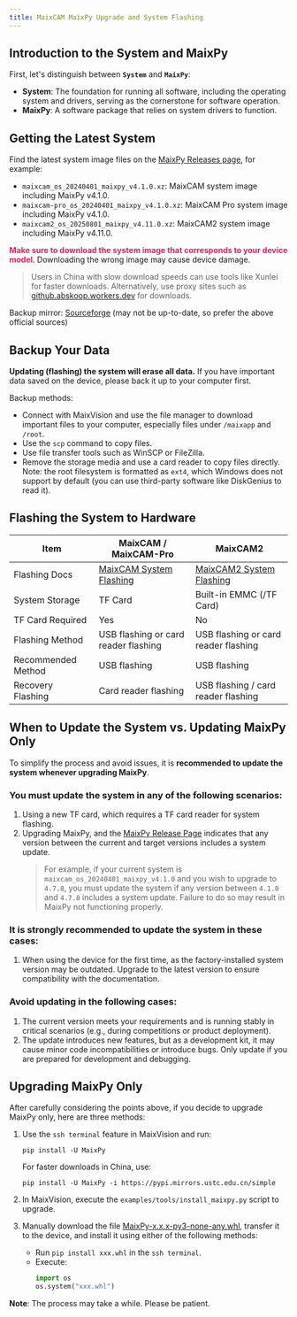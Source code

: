 ```yaml
---
title: MaixCAM MaixPy Upgrade and System Flashing
---
```


## Introduction to the System and MaixPy

First, let's distinguish between **`System`** and **`MaixPy`**:
* **System**: The foundation for running all software, including the operating system and drivers, serving as the cornerstone for software operation.
* **MaixPy**: A software package that relies on system drivers to function.

## Getting the Latest System

Find the latest system image files on the [MaixPy Releases page](https://github.com/sipeed/MaixPy/releases), for example:

* `maixcam_os_20240401_maixpy_v4.1.0.xz`: MaixCAM system image including MaixPy v4.1.0.
* `maixcam-pro_os_20240401_maixpy_v4.1.0.xz`: MaixCAM Pro system image including MaixPy v4.1.0.
* `maixcam2_os_20250801_maixpy_v4.11.0.xz`: MaixCAM2 system image including MaixPy v4.11.0.

<span style="color: #e91e63; font-weight: 800">**Make sure to download the system image that corresponds to your device model**</span>. Downloading the wrong image may cause device damage.

> Users in China with slow download speeds can use tools like Xunlei for faster downloads.
> Alternatively, use proxy sites such as [github.abskoop.workers.dev](https://github.abskoop.workers.dev/) for downloads.

Backup mirror: [Sourceforge](https://sourceforge.net/projects/maixpy/files/) (may not be up-to-date, so prefer the above official sources)


## Backup Your Data

**Updating (flashing) the system will erase all data.**
If you have important data saved on the device, please back it up to your computer first.

Backup methods:

* Connect with MaixVision and use the file manager to download important files to your computer, especially files under `/maixapp` and `/root`.
* Use the `scp` command to copy files.
* Use file transfer tools such as WinSCP or FileZilla.
* Remove the storage media and use a card reader to copy files directly. Note: the root filesystem is formatted as `ext4`, which Windows does not support by default (you can use third-party software like DiskGenius to read it).


## Flashing the System to Hardware

| Item          | MaixCAM / MaixCAM-Pro    | MaixCAM2      |
| --------------- | ---------- | ------ |
| Flashing Docs      | [MaixCAM System Flashing](https://wiki.sipeed.com/hardware/zh/maixcam/os.html) | [MaixCAM2 System Flashing](https://wiki.sipeed.com/hardware/zh/maixcam/os_maixcam2.html) |
| System Storage     | TF Card    | Built-in EMMC (/TF Card)    |
| TF Card Required   | Yes   | No   |
| Flashing Method    | USB flashing or card reader flashing   | USB flashing or card reader flashing |
| Recommended Method | USB flashing   | USB flashing   |
| Recovery Flashing  | Card reader flashing     | USB flashing / card reader flashing    |


## When to Update the System vs. Updating MaixPy Only

To simplify the process and avoid issues, it is **recommended to update the system whenever upgrading MaixPy**.

### You **must** update the system in any of the following scenarios:
1. Using a new TF card, which requires a TF card reader for system flashing.
2. Upgrading MaixPy, and the [MaixPy Release Page](https://github.com/sipeed/MaixPy/releases) indicates that any version between the current and target versions includes a system update.
   > For example, if your current system is `maixcam_os_20240401_maixpy_v4.1.0` and you wish to upgrade to `4.7.8`, you must update the system if any version between `4.1.0` and `4.7.8` includes a system update. Failure to do so may result in MaixPy not functioning properly.

### It is **strongly recommended** to update the system in these cases:
1. When using the device for the first time, as the factory-installed system version may be outdated. Upgrade to the latest version to ensure compatibility with the documentation.

### Avoid updating in the following cases:
1. The current version meets your requirements and is running stably in critical scenarios (e.g., during competitions or product deployment).
2. The update introduces new features, but as a development kit, it may cause minor code incompatibilities or introduce bugs. Only update if you are prepared for development and debugging.


## Upgrading MaixPy Only

After carefully considering the points above, if you decide to upgrade MaixPy only, here are three methods:

1. Use the `ssh terminal` feature in MaixVision and run:
   ```
   pip install -U MaixPy
   ```
   For faster downloads in China, use:
   ```
   pip install -U MaixPy -i https://pypi.mirrors.ustc.edu.cn/simple
   ```

2. In MaixVision, execute the `examples/tools/install_maixpy.py` script to upgrade.

3. Manually download the file [MaixPy-x.x.x-py3-none-any.whl](https://github.com/sipeed/MaixPy/releases), transfer it to the device, and install it using either of the following methods:
   - Run `pip install xxx.whl` in the `ssh terminal`.
   - Execute:
     ```python
     import os
     os.system("xxx.whl")
     ```

**Note**: The process may take a while. Please be patient.
